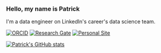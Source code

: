 ### Hello, my name is Patrick

I'm a data engineer on LinkedIn's career's data science team.

[![ORCID](https://img.shields.io/badge/ORCID-0000--0002--9511--4849-9745f5?style=flat-square.svg)](https://orcid.org/0000-0002-9511-4849)
[![Research Gate](https://img.shields.io/badge/Research-Gate-orange?style=flat-square.svg)](https://www.researchgate.net/profile/Patrick-Stetz)
[![Personal Site](https://img.shields.io/badge/Personal_Site-green?style=flat-square.svg)](https://patrickstetz.com/)

[![Patrick's GitHub stats](https://github-readme-stats.vercel.app/api?username=pstetz&theme=midnight-purple)](https://github.com/anuraghazra/github-readme-stats)
